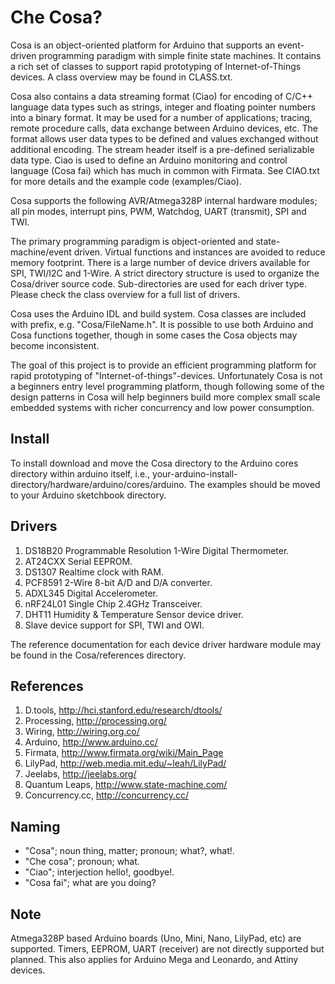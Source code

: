 Che Cosa?
=========

Cosa is an object-oriented platform for Arduino that supports an event-driven programming paradigm with simple finite state machines. It contains a rich set of classes to support rapid prototyping of Internet-of-Things devices. A class overview may be found in CLASS.txt.

Cosa also contains a data streaming format (Ciao) for encoding of C/C++ language data types such as strings, integer and floating pointer numbers into a binary format. It may be used for a number of applications; tracing, remote procedure calls, data exchange between Arduino devices, etc. The format allows user data types to be defined and values exchanged without additional encoding. The stream header itself is a pre-defined serializable data type. Ciao is used to define an Arduino monitoring and control language (Cosa fai) which has much in common with Firmata. See CIAO.txt for more details and the example code (examples/Ciao).

Cosa supports the following AVR/Atmega328P internal hardware modules; all pin modes, interrupt pins, PWM, Watchdog, UART (transmit), SPI and TWI. 

The primary programming paradigm is object-oriented and state-machine/event driven. Virtual functions and instances are avoided to reduce memory footprint. There is a large number of device drivers available for SPI, TWI/I2C and 1-Wire. A strict directory structure is used to organize the Cosa/driver source code. Sub-directories are used for each driver type. Please check the class overview for a full list of drivers.

Cosa uses the Arduino IDL and build system. Cosa classes are included with prefix, e.g. "Cosa/FileName.h". It is possible to use both Arduino and Cosa functions together, though in some cases the Cosa objects may become inconsistent.

The goal of this project is to provide an efficient programming platform for rapid prototyping of "Internet-of-things"-devices. Unfortunately Cosa is not a beginners entry level programming platform, though following some of the design patterns in Cosa will help beginners build more complex small scale embedded systems with richer concurrency and low power consumption.

Install
-------

To install download and move the Cosa directory to the Arduino cores directory within arduino itself, i.e., your-arduino-install-directory/hardware/arduino/cores/arduino. The examples should be moved to your Arduino sketchbook directory. 

Drivers
-------

1. DS18B20 Programmable Resolution 1-Wire Digital Thermometer.
2. AT24CXX Serial EEPROM.
3. DS1307 Realtime clock with RAM.
4. PCF8591 2-Wire 8-bit A/D and D/A converter.
5. ADXL345 Digital Accelerometer.
6. nRF24L01 Single Chip 2.4GHz Transceiver. 
7. DHT11 Humidity & Temperature Sensor device driver.
8. Slave device support for SPI, TWI and OWI.

The reference documentation for each device driver hardware module may be found in the Cosa/references directory. 

References
----------

1. D.tools, http://hci.stanford.edu/research/dtools/
2. Processing, http://processing.org/
3. Wiring, http://wiring.org.co/
4. Arduino, http://www.arduino.cc/
5. Firmata, http://www.firmata.org/wiki/Main_Page
6. LilyPad, http://web.media.mit.edu/~leah/LilyPad/
7. Jeelabs, http://jeelabs.org/
8. Quantum Leaps, http://www.state-machine.com/
9. Concurrency.cc, http://concurrency.cc/

Naming
------

* "Cosa"; noun thing, matter; pronoun; what?, what!. 
* "Che cosa"; pronoun; what. 
* "Ciao"; interjection hello!, goodbye!. 
* "Cosa fai"; what are you doing?

Note
----

Atmega328P based Arduino boards (Uno, Mini, Nano, LilyPad, etc) are supported. Timers, EEPROM, UART (receiver) are not directly supported but planned. This also applies for Arduino Mega and Leonardo, and Attiny devices.


